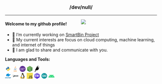 
<h3 align="center"> /dev/null/ </h3>

<!--
<p align="center">
  <samp>
    <a href="https://mawuena.me/">Homepage</a> ∙
    <a href="https://mawuena.me/">Blog</a> ∙
    <a href="https://mawuena.me/archive">Archive</a> ∙
    <a href="https://https://mawuena.me/EN_resume.pdf">Cv</a> ∙ 
    <a href="https://github.com/devnullone">Github</a> ∙ 
    <a href="https://twitter.com/devnullone">Twitter</a>
  </samp>
</p>
 -->

<!-- <img align="right" width="100" height= "180" src="assets/68747470733a2f2f6d656469612e67697068792e636f6d2f6d656469612f4d3967624264396e6244724f5475314d71782f67697068792e676966.gif"> -->


---
<img align="right" src="[https://github-readme-stats.vercel.app/api?username=devnullone&show_icons=true&hide_border=true&theme=radical](https://github-readme-stats.vercel.app/api?username=devnullone&theme=radical&show_icons=true&hide_border=true&count_private=true&include_all_commits=true)" width="50%">


#### Welcome to my github profile!
<!-- languages:start -->
<!-- prettier-ignore-start -->
<!-- markdownlint-disable -->
- 🔭 I’m currently working on [SmartBin Project](https://github.com/devnullone/SmartBin)
- 🌱 My current interests are focus on cloud computing, machine learning, and internet of things
- 🎨 I am glad to share and communicate with you.

**Languages and Tools:**  

<code><img height="20" src="https://raw.githubusercontent.com/github/explore/80688e429a7d4ef2fca1e82350fe8e3517d3494d/topics/python/python.png"></code>
<code><img height="20" src="https://raw.githubusercontent.com/github/explore/5b3600551e122a3277c2c5368af2ad5725ffa9a1/topics/java/java.png"></code>
<code><img height="20" src="https://raw.githubusercontent.com/github/explore/93d8a67084f94b2a444e510199a6e7622e5b09a3/topics/dotnet/dotnet.png"></code>
<code><img height="20" src="https://raw.githubusercontent.com/github/explore/80688e429a7d4ef2fca1e82350fe8e3517d3494d/topics/nodejs/nodejs.png"></code>
<code><img height="20" src="https://raw.githubusercontent.com/github/explore/80688e429a7d4ef2fca1e82350fe8e3517d3494d/topics/wagtail/wagtail.png"></code>  
<code><img height="20" src="https://raw.githubusercontent.com/github/explore/5c058a388828bb5fde0bcafd4bc867b5bb3f26f3/topics/docker/docker.png"></code>
<code><img height="20" src="https://raw.githubusercontent.com/github/explore/80688e429a7d4ef2fca1e82350fe8e3517d3494d/topics/bash/bash.png"></code>
<code><img height="20" src="https://raw.githubusercontent.com/github/explore/80688e429a7d4ef2fca1e82350fe8e3517d3494d/topics/linux/linux.png"></code>
<code><img height="20" src="https://raw.githubusercontent.com/github/explore/80688e429a7d4ef2fca1e82350fe8e3517d3494d/topics/javascript/javascript.png"></code>
<code><img height="20" src="https://raw.githubusercontent.com/github/explore/80688e429a7d4ef2fca1e82350fe8e3517d3494d/topics/csharp/csharp.png"></code>
<code><img height="20" src="https://raw.githubusercontent.com/github/explore/80688e429a7d4ef2fca1e82350fe8e3517d3494d/topics/arduino/arduino.png"></code>
<code><img height="20" src="https://raw.githubusercontent.com/github/explore/8baf984947f4d9c32006bd03fa4c51ff91aadf8d/topics/android/android.png"></code>


